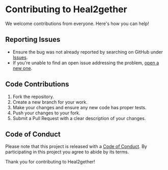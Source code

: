 # Contributing to Heal2gether

We welcome contributions from everyone. Here's how you can help!

## Reporting Issues

- Ensure the bug was not already reported by searching on GitHub under [Issues](https://github.com/rimjhimittal/heal2gether/issues).
- If you're unable to find an open issue addressing the problem, [open a new one](https://github.com/rimjhimittal/heal2gether/issues/new).

## Code Contributions

1. Fork the repository.
2. Create a new branch for your work.
3. Make your changes and ensure any new code has proper tests.
4. Push your changes to your fork.
5. Submit a Pull Request with a clear description of your changes.

## Code of Conduct

Please note that this project is released with a [Code of Conduct](CODE_OF_CONDUCT.md). By participating in this project you agree to abide by its terms.

Thank you for contributing to Heal2gether!
